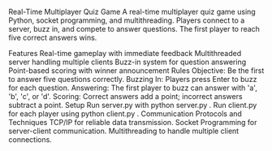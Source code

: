 Real-Time Multiplayer Quiz Game
A real-time multiplayer quiz game using Python, socket programming, and multithreading. Players connect to a server, buzz in, and compete to answer questions. The first player to reach five correct answers wins.

Features
Real-time gameplay with immediate feedback
Multithreaded server handling multiple clients
Buzz-in system for question answering
Point-based scoring with winner announcement
Rules
Objective: Be the first to answer five questions correctly.
Buzzing In: Players press Enter to buzz for each question.
Answering: The first player to buzz can answer with 'a', 'b', 'c', or 'd'.
Scoring: Correct answers add a point; incorrect answers subtract a point.
Setup
Run server.py with python server.py <IP Address> <Port>.
Run client.py for each player using python client.py <IP Address> <Port>.
Communication Protocols and Techniques
TCP/IP for reliable data transmission.
Socket Programming for server-client communication.
Multithreading to handle multiple client connections.
